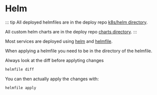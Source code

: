 # Helm

::: tip
All deployed helmfiles are in the deploy repo [k8s/helm directory](https://github.com/wbstack/deploy/tree/main/k8s/helm).

All custom helm charts are in the deploy repo [charts directory](https://github.com/wbstack/deploy/tree/main/chart).
:::

Most services are deployed using [helm](https://helm.sh/) and [helmfile](https://github.com/roboll/helmfile).

When applying a helmfile you need to be in the directory of the helmfile.

Always look at the diff before applyting changes
```sh
helmfile diff
```

You can then actually apply the changes with:

```sh
helmfile apply
```
